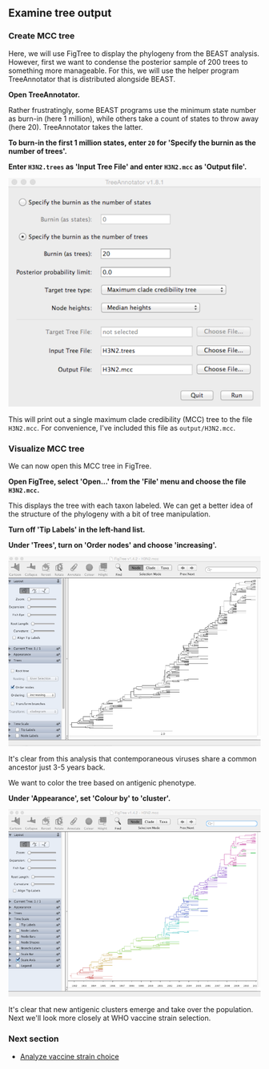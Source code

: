 ## Examine tree output

### Create MCC tree

Here, we will use FigTree to display the phylogeny from the BEAST analysis.
However, first we want to condense the posterior sample of 200 trees to something more manageable.
For this, we will use the helper program TreeAnnotator that is distributed alongside BEAST.

**Open TreeAnnotator.**

Rather frustratingly, some BEAST programs use the minimum state number as burn-in (here 1 million), while others take a count of states to throw away (here 20).
TreeAnnotator takes the latter.

**To burn-in the first 1 million states, enter `20` for 'Specify the burnin as the number of trees'.**

**Enter `H3N2.trees` as 'Input Tree File' and enter `H3N2.mcc` as 'Output file'.**

![treeannotator](images/treeannotator.png)

This will print out a single maximum clade credibility (MCC) tree to the file `H3N2.mcc`.
For convenience, I've included this file as `output/H3N2.mcc`.

### Visualize MCC tree

We can now open this MCC tree in FigTree.

**Open FigTree, select 'Open...' from the 'File' menu and choose the file `H3N2.mcc`.**

This displays the tree with each taxon labeled.
We can get a better idea of the structure of the phylogeny with a bit of tree manipulation.

**Turn off 'Tip Labels' in the left-hand list.**

**Under 'Trees', turn on 'Order nodes' and choose 'increasing'.**

![figtree_tree](images/figtree_tree.png)

It's clear from this analysis that contemporaneous viruses share a common ancestor just 3-5 years back.

We want to color the tree based on antigenic phenotype.

**Under 'Appearance', set 'Colour by' to 'cluster'.**

![figtree_clusters](images/figtree_clusters.png)

It's clear that new antigenic clusters emerge and take over the population. Next we'll look more closely at WHO vaccine strain selection.

### Next section

* [Analyze vaccine strain choice](vaccines.md)
